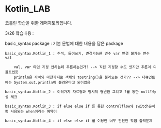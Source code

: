 # Kotlin_LAB
코틀린 학습을 위한 레퍼지토리입니다.




3/26 학습내용 : 

  basic_syntax package : 기본 문법에 대한 내용을 담은 package
  
    basic_syntax.Kotlin_1 : 주석, 들여쓰기, 변경가능한 변수 var 변경 불가능 변수 val
      
        val, var 타입 지정 안하는데 추론하는건가? --> 직접 지정할 수도 있지만 추론이 디폴트인듯 
        println은 자바와 마찬가지로 객체의 tostring()을 불러오는 건가?? --> 다큐먼트에는 System.out.println이 불려온다고 되어있음
      
    basic_syntax.Kotlin_2 : 여러가지 자료형과 명시적 형변환 그리고 ?를 통한 null가능성 체크
  
    basic_syntax.Kotlin_3 : if else else if 를 통한 controlflow와 switch문처럼 사용되는 when이라는 예약어
      
    basic_syntax.Kotlin_4 : if else else if 를 이용한 너무 간단한 학점 출력문제 
